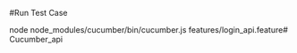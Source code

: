 #Run Test Case

node node_modules/cucumber/bin/cucumber.js features/login_api.feature# Cucumber_api

